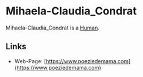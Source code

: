 # Mihaela-Claudia_Condrat

Mihaela-Claudia_Condrat is a [Human](40000001.md).

## Links

- Web-Page: [https://www.poeziedemama.com](https://www.poeziedemama.com)
